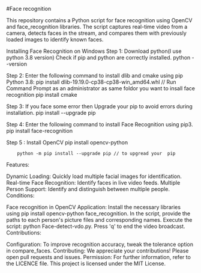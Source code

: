 
#Face recognition 

This repository contains a Python script for face recognition using OpenCV and face_recognition libraries. The script captures real-time video from a camera, detects faces in the stream, and compares them with previously loaded images to identify known faces.

Installing Face Recognition on Windows 
Step 1: Download python(I use python 3.8 version) Check if pip and python are correctly installed.
        python --version
        
Step 2: Enter the following command to install dlib and cmake using pip
        Python 3.8:
        pip install dlib-19.19.0-cp38-cp38-win_amd64.whl      // Run Command Prompt as an administrator  as same foldor you want to insall  face recognition
        pip install cmake

Step 3: If you face some error then  Upgrade your pip to avoid errors during installation.
        pip install --upgrade pip

Step 4: Enter the following command to install Face Recognition using pip3.
        pip install face-recognition

Step 5 :  Install OpenCV
        pip install opencv-python

        python -m pip install --upgrade pip // to upgread your  pip 


Features:

Dynamic Loading: Quickly load multiple facial images for identification.
Real-time Face Recognition: Identify faces in live video feeds.
Multiple Person Support: Identify and distinguish between multiple people.
Conditions:

Face recognition in OpenCV Application: Install the necessary libraries using pip install opencv-python face_recognition.
In the script, provide the paths to each person's picture files and corresponding names.
Execute the script: python Face-detect-vdo.py. Press 'q' to end the video broadcast.
Contributions:

Configuration: To improve recognition accuracy, tweak the tolerance option in compare_faces.
Contributing: We appreciate your contributions! Please open pull requests and issues.
Permission: For further information, refer to the LICENCE file. This project is licensed under the MIT License.
